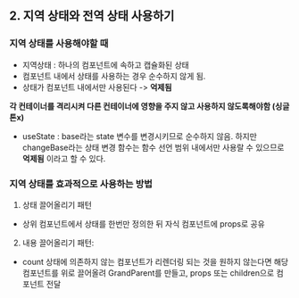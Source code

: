 ## 2. 지역 상태와 전역 상태 사용하기

### 지역 상태를 사용해야할 때

- 지역상태 : 하나의 컴포넌트에 속하고 캡슐화된 상태
- 컴포넌트 내에서 상태를 사용하는 경우 순수하지 않게 됨.
- 상태가 컴포넌트 내에서만 사용된다 -> **억제됨**

**각 컨테이너를 격리시켜 다른 컨테이너에 영향을 주지 않고 사용하지 않도록해야함 (싱글톤x)**

- useState : base라는 state 변수를 변경시키므로 순수하지 않음. 하지만 changeBase라는 상태 변경 함수는 함수 선언 범위 내에서만 사용랄 수 있으므로 **억제됨** 이라고 할 수 있다.

### 지역 상태를 효과적으로 사용하는 방법

1. 상태 끌어올리기 패턴

- 상위 컴포넌트에서 상태를 한번만 정의한 뒤 자식 컴포넌트에 props로 공유

2. 내용 끌어올리기 패턴:

- count 상태에 의존하지 않는 컴포넌트가 리렌더링 되는 것을 원하지 않는다면 해당 컴포넌트를 위로 끌어올려 GrandParent를 만들고, props 또는 children으로 컴포넌트 전달
